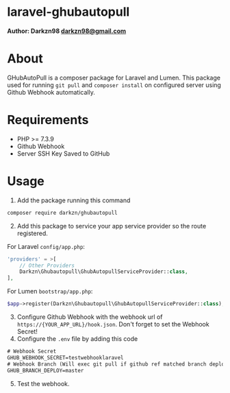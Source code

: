 # laravel-ghubautopull
**Author: Darkzn98 <darkzn98@gmail.com>**

# About
GHubAutoPull is a composer package for Laravel and Lumen. This package used for running `git pull` and `composer install`
on configured server using Github Webhook automatically.

# Requirements
- PHP >= 7.3.9
- Github Webhook
- Server SSH Key Saved to GitHub

# Usage
1. Add the package running this command 

```sh
composer require darkzn/ghubautopull
```

2. Add this package to service your app service provider so the route registered.  

For Laravel `config/app.php`:
```php
'providers' = >[
    // Other Providers
    Darkzn\Ghubautopull\GhubAutopullServiceProvider::class,
],
```

For Lumen `bootstrap/app.php`:
```php
$app->register(Darkzn\Ghubautopull\GhubAutopullServiceProvider::class);
```

3. Configure Github Webhook with the webhook url of `https://{YOUR_APP_URL}/hook.json`. Don't forget to set the Webhook Secret!
4. Configure the `.env` file by adding this code
```txt
# Webhook Secret
GHUB_WEBHOOK_SECRET=testwebhooklaravel
# Webhook Branch (Will exec git pull if github ref matched branch deploy variable)
GHUB_BRANCH_DEPLOY=master
```
5. Test the webhook.
